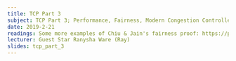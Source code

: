 ```yaml
---
title: TCP Part 3
subject: TCP Part 3; Performance, Fairness, Modern Congestion Controllers
date: 2019-2-21
readings: Some more examples of Chiu & Jain's fairness proof: https://piazza.com/class/jqfmjnmztjt4rv?cid=592#
lecturer: Guest Star Ranysha Ware (Ray)
slides: tcp_part_3
---
```

